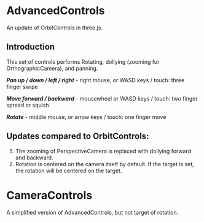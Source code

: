 # AdvancedControls 
An update of OrbitControls in three.js. 

## Introduction
This set of controls performs Rotating, dollying (zooming for OrthographicCamera), and panning.

***Pan up / down / left / right*** - right mouse, or WASD keys / touch: three finger swipe

***Move forward / backward*** - mousewheel or WASD keys / touch: two finger spread or squish

***Rotate*** - middle mouse, or arrow keys / touch: one finger move

## Updates compared to OrbitControls:
1. The zooming of PerspectiveCamera is replaced with dollying forward and backward.
2. Rotation is centered on the camera itself by default. If the target is set, the rotation will be centered on the target.

# CameraControls 
A simplified version of AdvancedControls, but not target of rotation. 

